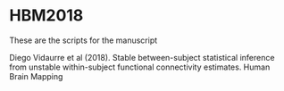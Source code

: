 # HBM2018

These are the scripts for the manuscript 

Diego Vidaurre et al (2018). Stable between-subject statistical inference from unstable within-subject functional connectivity estimates. Human Brain Mapping



